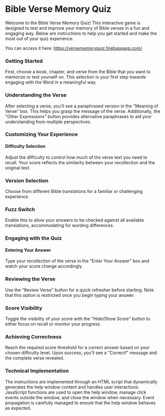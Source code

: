 # Bible Verse Memory Quiz
Welcome to the Bible Verse Memory Quiz! This interactive game is designed to test and improve your memory of Bible verses in a fun and engaging way. Below are instructions to help you get started and make the most out of your quiz experience.

You can access it here: https://versememoryquiz.firebaseapp.com/

### Getting Started
First, choose a book, chapter, and verse from the Bible that you want to memorize or test yourself on. This selection is your first step towards engaging with the Word in a meaningful way.

### Understanding the Verse
After selecting a verse, you'll see a paraphrased version in the "Meaning of Verse" box. This helps you grasp the message of the verse. Additionally, the "Other Expressions" button provides alternative paraphrases to aid your understanding from multiple perspectives.

### Customizing Your Experience
#### Difficulty Selection
Adjust the difficulty to control how much of the verse text you need to recall. Your score reflects the similarity between your recollection and the original text.

### Version Selection
Choose from different Bible translations for a familiar or challenging experience.

### Fuzz Switch
Enable this to allow your answers to be checked against all available translations, accommodating for wording differences.

### Engaging with the Quiz
#### Entering Your Answer
Type your recollection of the verse in the "Enter Your Answer" box and watch your score change accordingly.

### Reviewing the Verse
Use the "Review Verse" button for a quick refresher before starting. Note that this option is restricted once you begin typing your answer.

### Score Visibility
Toggle the visibility of your score with the "Hide/Show Score" button to either focus on recall or monitor your progress.

### Achieving Correctness
Reach the required score threshold for a correct answer based on your chosen difficulty level. Upon success, you'll see a "Correct!" message and the complete verse revealed.

### Technical Implementation
The instructions are implemented through an HTML script that dynamically generates the help window content and handles user interactions. JavaScript functions are used to open the help window, manage click events outside the window, and close the window when necessary. Event propagation is carefully managed to ensure that the help window behaves as expected.
